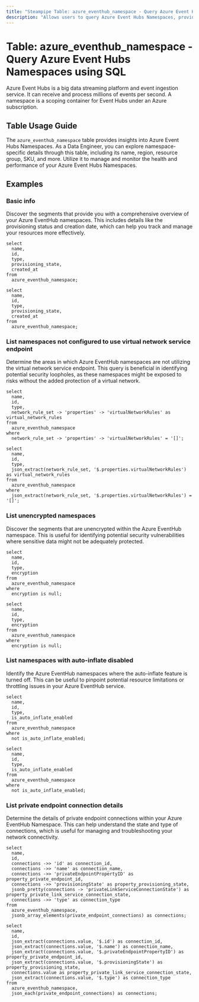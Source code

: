 ```yaml
---
title: "Steampipe Table: azure_eventhub_namespace - Query Azure Event Hubs Namespaces using SQL"
description: "Allows users to query Azure Event Hubs Namespaces, providing insights into the details of each namespace, including its name, region, resource group, SKU, and more."
---
```


# Table: azure_eventhub_namespace - Query Azure Event Hubs Namespaces using SQL

Azure Event Hubs is a big data streaming platform and event ingestion service. It can receive and process millions of events per second. A namespace is a scoping container for Event Hubs under an Azure subscription.

## Table Usage Guide

The `azure_eventhub_namespace` table provides insights into Azure Event Hubs Namespaces. As a Data Engineer, you can explore namespace-specific details through this table, including its name, region, resource group, SKU, and more. Utilize it to manage and monitor the health and performance of your Azure Event Hubs Namespaces.

## Examples

### Basic info
Discover the segments that provide you with a comprehensive overview of your Azure EventHub namespaces. This includes details like the provisioning status and creation date, which can help you track and manage your resources more effectively.

```sql+postgres
select
  name,
  id,
  type,
  provisioning_state,
  created_at
from
  azure_eventhub_namespace;
```

```sql+sqlite
select
  name,
  id,
  type,
  provisioning_state,
  created_at
from
  azure_eventhub_namespace;
```

### List namespaces not configured to use virtual network service endpoint
Determine the areas in which Azure EventHub namespaces are not utilizing the virtual network service endpoint. This query is beneficial in identifying potential security loopholes, as these namespaces might be exposed to risks without the added protection of a virtual network.

```sql+postgres
select
  name,
  id,
  type,
  network_rule_set -> 'properties' -> 'virtualNetworkRules' as virtual_network_rules
from
  azure_eventhub_namespace
where
  network_rule_set -> 'properties' -> 'virtualNetworkRules' = '[]';
```

```sql+sqlite
select
  name,
  id,
  type,
  json_extract(network_rule_set, '$.properties.virtualNetworkRules') as virtual_network_rules
from
  azure_eventhub_namespace
where
  json_extract(network_rule_set, '$.properties.virtualNetworkRules') = '[]';
```

### List unencrypted namespaces
Discover the segments that are unencrypted within the Azure EventHub namespace. This is useful for identifying potential security vulnerabilities where sensitive data might not be adequately protected.

```sql+postgres
select
  name,
  id,
  type,
  encryption
from
  azure_eventhub_namespace
where
  encryption is null;
```

```sql+sqlite
select
  name,
  id,
  type,
  encryption
from
  azure_eventhub_namespace
where
  encryption is null;
```

### List namespaces with auto-inflate disabled
Identify the Azure EventHub namespaces where the auto-inflate feature is turned off. This can be useful to pinpoint potential resource limitations or throttling issues in your Azure EventHub service.

```sql+postgres
select
  name,
  id,
  type,
  is_auto_inflate_enabled
from
  azure_eventhub_namespace
where
  not is_auto_inflate_enabled;
```

```sql+sqlite
select
  name,
  id,
  type,
  is_auto_inflate_enabled
from
  azure_eventhub_namespace
where
  not is_auto_inflate_enabled;
```

### List private endpoint connection details
Determine the details of private endpoint connections within your Azure EventHub Namespace. This can help understand the state and type of connections, which is useful for managing and troubleshooting your network connectivity.

```sql+postgres
select
  name,
  id,
  connections ->> 'id' as connection_id,
  connections ->> 'name' as connection_name,
  connections ->> 'privateEndpointPropertyID' as property_private_endpoint_id,
  connections ->> 'provisioningState' as property_provisioning_state,
  jsonb_pretty(connections -> 'privateLinkServiceConnectionState') as property_private_link_service_connection_state,
  connections ->> 'type' as connection_type
from
  azure_eventhub_namespace,
  jsonb_array_elements(private_endpoint_connections) as connections;
```

```sql+sqlite
select
  name,
  id,
  json_extract(connections.value, '$.id') as connection_id,
  json_extract(connections.value, '$.name') as connection_name,
  json_extract(connections.value, '$.privateEndpointPropertyID') as property_private_endpoint_id,
  json_extract(connections.value, '$.provisioningState') as property_provisioning_state,
  connections.value as property_private_link_service_connection_state,
  json_extract(connections.value, '$.type') as connection_type
from
  azure_eventhub_namespace,
  json_each(private_endpoint_connections) as connections;
```